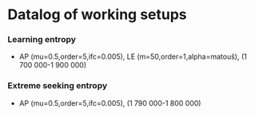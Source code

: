 # Datalog of working setups
### Learning entropy
- AP (mu=0.5,order=5,ifc=0.005), LE (m=50,order=1,alpha=matouš), (1 700 000-1 900 000)
### Extreme seeking entropy
- AP (mu=0.5,order=5,ifc=0.005), (1 790 000-1 800 000)

